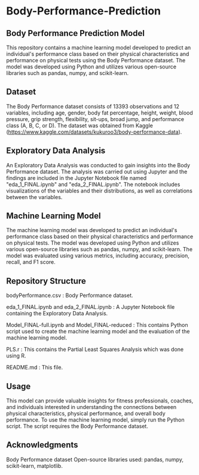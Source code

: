 # Body-Performance-Prediction

## Body Performance Prediction Model

This repository contains a machine learning model developed to predict an individual's performance class based on their physical characteristics and performance on physical tests using the Body Performance dataset. The model was developed using Python and utilizes various open-source libraries such as pandas, numpy, and scikit-learn.


## Dataset

The Body Performance dataset consists of 13393 observations and 12 variables, including age, gender, body fat percentage, height, weight, blood pressure, grip strength, flexibility, sit-ups, broad jump, and performance class (A, B, C, or D). The dataset was obtained from Kaggle (https://www.kaggle.com/datasets/kukuroo3/body-performance-data).


## Exploratory Data Analysis

An Exploratory Data Analysis was conducted to gain insights into the Body Performance dataset. The analysis was carried out using Jupyter and the findings are included in the Jupyter Notebook file named "eda_1_FINAL.ipynb" and "eda_2_FINAL.ipynb". The notebook includes visualizations of the variables and their distributions, as well as correlations between the variables.

## Machine Learning Model

The machine learning model was developed to predict an individual's performance class based on their physical characteristics and performance on physical tests. The model was developed using Python and utilizes various open-source libraries such as pandas, numpy, and scikit-learn. The model was evaluated using various metrics, including accuracy, precision, recall, and F1 score.

## Repository Structure

 bodyPerformance.csv : Body Performance dataset.
 
 eda_1_FINAL.ipynb and eda_2_FINAL.ipynb : A Jupyter Notebook file containing the Exploratory Data Analysis.
 
 Model_FINAL-full.ipynb and Model_FINAL-reduced :
 This contains Python script used to create the machine learning model and the evaluation of the machine learning model.
 
 PLS.r : This contains the Partial Least Squares Analysis which was done using R.
 
 README.md : This file.


## Usage

This model can provide valuable insights for fitness professionals, coaches, and individuals interested in understanding the connections between physical characteristics, physical performance, and overall body performance.
To use the machine learning model, simply run the Python script. The script requires the Body Performance dataset.


## Acknowledgments

 Body Performance dataset
 Open-source libraries used: pandas, numpy, scikit-learn, matplotlib.
